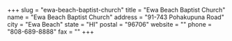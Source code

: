 +++
slug = "ewa-beach-baptist-church"
title = "Ewa Beach Baptist Church"
name = "Ewa Beach Baptist Church"
address = "91-743 Pohakupuna Road"
city = "Ewa Beach"
state = "HI"
postal = "96706"
website = ""
phone = "808-689-8888"
fax = ""
+++
